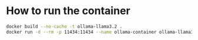 # How to run the container

```bash
docker build --no-cache -t ollama-llama3.2 .
docker run -d --rm -p 11434:11434 --name ollama-container ollama-llama3.2
```
